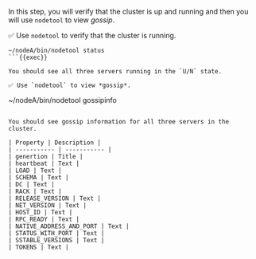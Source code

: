 In this step, you will verify that the cluster is up and running and then you will use `nodetool` to view *gossip*. 

✅ Use `nodetool` to verify that the cluster is running.
```
~/nodeA/bin/nodetool status
```{{exec}}

You should see all three servers running in the `U/N` state.

✅ Use `nodetool` to view *gossip*.
```
~/nodeA/bin/nodetool gossipinfo
```{{exec}}

You should see gossip information for all three servers in the cluster.

| Property | Description |
| ----------- | ----------- |
| genertion | Title |
| heartbeat | Text |
| LOAD | Text |
| SCHEMA | Text |
| DC | Text |
| RACK | Text |
| RELEASE_VERSION | Text |
| NET_VERSION | Text |
| HOST_ID | Text |
| RPC_READY | Text |
| NATIVE_ADDRESS_AND_PORT | Text |
| STATUS_WITH_PORT | Text |
| SSTABLE_VERSIONS | Text |
| TOKENS | Text |